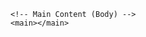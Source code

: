 <!-- Header -->
<!-- Filters Section -->
<!-- Places Section -->
    <!-- Main Content (Body) -->
    <main></main>
<!-- Footer -->